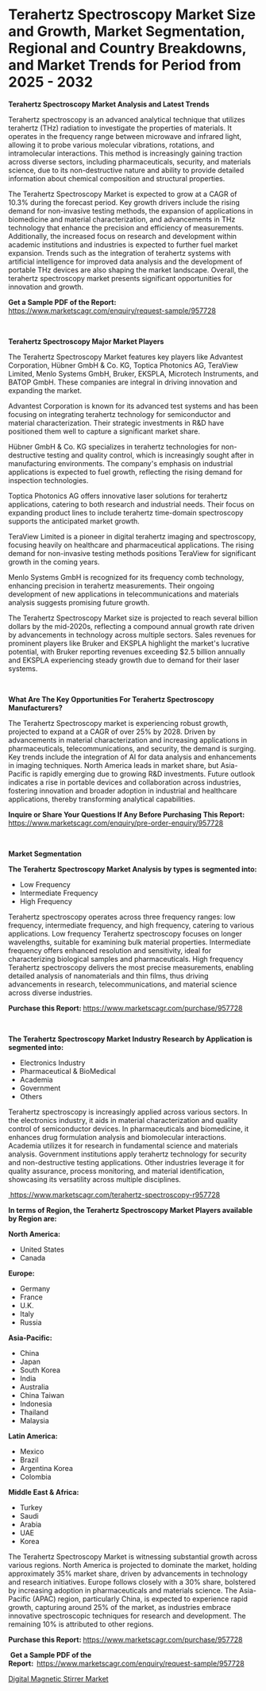 <p><h1>Terahertz Spectroscopy Market Size and Growth, Market Segmentation, Regional and Country Breakdowns, and Market Trends for Period from 2025 -  2032</h1></p><p><strong>Terahertz Spectroscopy Market Analysis and Latest Trends</strong></p>
<p><p>Terahertz spectroscopy is an advanced analytical technique that utilizes terahertz (THz) radiation to investigate the properties of materials. It operates in the frequency range between microwave and infrared light, allowing it to probe various molecular vibrations, rotations, and intramolecular interactions. This method is increasingly gaining traction across diverse sectors, including pharmaceuticals, security, and materials science, due to its non-destructive nature and ability to provide detailed information about chemical composition and structural properties.</p><p>The Terahertz Spectroscopy Market is expected to grow at a CAGR of 10.3% during the forecast period. Key growth drivers include the rising demand for non-invasive testing methods, the expansion of applications in biomedicine and material characterization, and advancements in THz technology that enhance the precision and efficiency of measurements. Additionally, the increased focus on research and development within academic institutions and industries is expected to further fuel market expansion. Trends such as the integration of terahertz systems with artificial intelligence for improved data analysis and the development of portable THz devices are also shaping the market landscape. Overall, the terahertz spectroscopy market presents significant opportunities for innovation and growth.</p></p>
<p><strong>Get a Sample PDF of the Report:&nbsp;</strong> <a href="https://www.marketscagr.com/enquiry/request-sample/957728?utm_campaign=2526&utm_medium=2&utm_source=Github&utm_content=ia&utm_term=08042025&utm_id=terahertz-spectroscopy">https://www.marketscagr.com/enquiry/request-sample/957728</a></p>
<p>&nbsp;</p>
<p><strong>Terahertz Spectroscopy Major Market Players</strong></p>
<p><p>The Terahertz Spectroscopy Market features key players like Advantest Corporation, Hübner GmbH & Co. KG, Toptica Photonics AG, TeraView Limited, Menlo Systems GmbH, Bruker, EKSPLA, Microtech Instruments, and BATOP GmbH. These companies are integral in driving innovation and expanding the market.</p><p>Advantest Corporation is known for its advanced test systems and has been focusing on integrating terahertz technology for semiconductor and material characterization. Their strategic investments in R&D have positioned them well to capture a significant market share.</p><p>Hübner GmbH & Co. KG specializes in terahertz technologies for non-destructive testing and quality control, which is increasingly sought after in manufacturing environments. The company's emphasis on industrial applications is expected to fuel growth, reflecting the rising demand for inspection technologies.</p><p>Toptica Photonics AG offers innovative laser solutions for terahertz applications, catering to both research and industrial needs. Their focus on expanding product lines to include terahertz time-domain spectroscopy supports the anticipated market growth.</p><p>TeraView Limited is a pioneer in digital terahertz imaging and spectroscopy, focusing heavily on healthcare and pharmaceutical applications. The rising demand for non-invasive testing methods positions TeraView for significant growth in the coming years.</p><p>Menlo Systems GmbH is recognized for its frequency comb technology, enhancing precision in terahertz measurements. Their ongoing development of new applications in telecommunications and materials analysis suggests promising future growth.</p><p>The Terahertz Spectroscopy Market size is projected to reach several billion dollars by the mid-2020s, reflecting a compound annual growth rate driven by advancements in technology across multiple sectors. Sales revenues for prominent players like Bruker and EKSPLA highlight the market's lucrative potential, with Bruker reporting revenues exceeding $2.5 billion annually and EKSPLA experiencing steady growth due to demand for their laser systems.</p></p>
<p>&nbsp;</p>
<p><strong>What Are The Key Opportunities For Terahertz Spectroscopy Manufacturers?</strong></p>
<p><p>The Terahertz Spectroscopy market is experiencing robust growth, projected to expand at a CAGR of over 25% by 2028. Driven by advancements in material characterization and increasing applications in pharmaceuticals, telecommunications, and security, the demand is surging. Key trends include the integration of AI for data analysis and enhancements in imaging techniques. North America leads in market share, but Asia-Pacific is rapidly emerging due to growing R&D investments. Future outlook indicates a rise in portable devices and collaboration across industries, fostering innovation and broader adoption in industrial and healthcare applications, thereby transforming analytical capabilities.</p></p>
<p><strong>Inquire or Share Your Questions If Any Before Purchasing This Report:</strong> <a href="https://www.marketscagr.com/enquiry/pre-order-enquiry/957728?utm_campaign=2526&utm_medium=2&utm_source=Github&utm_content=ia&utm_term=08042025&utm_id=terahertz-spectroscopy">https://www.marketscagr.com/enquiry/pre-order-enquiry/957728</a></p>
<p>&nbsp;</p>
<p><strong>Market Segmentation</strong></p>
<p><strong>The Terahertz Spectroscopy Market Analysis by types is segmented into:</strong></p>
<p><ul><li>Low Frequency</li><li>Intermediate Frequency</li><li>High Frequency</li></ul></p>
<p><p>Terahertz spectroscopy operates across three frequency ranges: low frequency, intermediate frequency, and high frequency, catering to various applications. Low frequency Terahertz spectroscopy focuses on longer wavelengths, suitable for examining bulk material properties. Intermediate frequency offers enhanced resolution and sensitivity, ideal for characterizing biological samples and pharmaceuticals. High frequency Terahertz spectroscopy delivers the most precise measurements, enabling detailed analysis of nanomaterials and thin films, thus driving advancements in research, telecommunications, and material science across diverse industries.</p></p>
<p><strong>Purchase this Report:&nbsp;</strong><a href="https://www.marketscagr.com/purchase/957728?utm_campaign=2526&utm_medium=2&utm_source=Github&utm_content=ia&utm_term=08042025&utm_id=terahertz-spectroscopy">https://www.marketscagr.com/purchase/957728</a></p>
<p>&nbsp;</p>
<p><strong>The Terahertz Spectroscopy Market Industry Research by Application is segmented into:</strong></p>
<p><ul><li>Electronics Industry</li><li>Pharmaceutical & BioMedical</li><li>Academia</li><li>Government</li><li>Others</li></ul></p>
<p><p>Terahertz spectroscopy is increasingly applied across various sectors. In the electronics industry, it aids in material characterization and quality control of semiconductor devices. In pharmaceuticals and biomedicine, it enhances drug formulation analysis and biomolecular interactions. Academia utilizes it for research in fundamental science and materials analysis. Government institutions apply terahertz technology for security and non-destructive testing applications. Other industries leverage it for quality assurance, process monitoring, and material identification, showcasing its versatility across multiple disciplines.</p></p>
<p><a href="https://www.marketscagr.com/terahertz-spectroscopy-r957728?utm_campaign=2526&utm_medium=2&utm_source=Github&utm_content=ia&utm_term=08042025&utm_id=terahertz-spectroscopy">&nbsp;https://www.marketscagr.com/terahertz-spectroscopy-r957728</a></p>
<p><strong>In terms of Region, the Terahertz Spectroscopy Market Players available by Region are:</strong></p>
<p>
    <p> <strong> North America: </strong>
        <ul>
            <li>United States</li>
            <li>Canada</li>
        </ul>
        </p> 
    <p> <strong> Europe: </strong>
        <ul>
            <li>Germany</li>
            <li>France</li>
            <li>U.K.</li>
            <li>Italy</li>
            <li>Russia</li>
        </ul>
        </p> 
    <p> <strong> Asia-Pacific: </strong>
        <ul>
            <li>China</li>
            <li>Japan</li>
            <li>South Korea</li>
            <li>India</li>
            <li>Australia</li>
            <li>China Taiwan</li>
            <li>Indonesia</li>
            <li>Thailand</li>
            <li>Malaysia</li>
        </ul>
        </p> 
    <p> <strong> Latin America: </strong>
        <ul>
            <li>Mexico</li>
            <li>Brazil</li>
            <li>Argentina Korea</li>
            <li>Colombia</li>
        </ul>
        </p> 
    <p> <strong> Middle East & Africa: </strong>
        <ul>
            <li>Turkey</li>
            <li>Saudi</li>
            <li>Arabia</li>
            <li>UAE</li>
            <li>Korea</li>
        </ul>
    </p>
    </p>
<p><p>The Terahertz Spectroscopy Market is witnessing substantial growth across various regions. North America is projected to dominate the market, holding approximately 35% market share, driven by advancements in technology and research initiatives. Europe follows closely with a 30% share, bolstered by increasing adoption in pharmaceuticals and materials science. The Asia-Pacific (APAC) region, particularly China, is expected to experience rapid growth, capturing around 25% of the market, as industries embrace innovative spectroscopic techniques for research and development. The remaining 10% is attributed to other regions.</p></p>
<p><strong>Purchase this Report: </strong><a href="https://www.marketscagr.com/purchase/957728?utm_campaign=2526&utm_medium=2&utm_source=Github&utm_content=ia&utm_term=08042025&utm_id=terahertz-spectroscopy">https://www.marketscagr.com/purchase/957728</a></p>
<p>&nbsp;<strong>Get a Sample PDF of the Report:&nbsp;&nbsp;</strong><a href="https://www.marketscagr.com/enquiry/request-sample/957728?utm_campaign=2526&utm_medium=2&utm_source=Github&utm_content=ia&utm_term=08042025&utm_id=terahertz-spectroscopy">https://www.marketscagr.com/enquiry/request-sample/957728</a></p>
<p><strong></strong></p>
<p><p><a href="https://github.com/pomasifilo/Market-Research-Report-List-1/blob/main/digital-magnetic-stirrer-market.md?utm_campaign=2526&utm_medium=2&utm_source=Github&utm_content=ia&utm_term=08042025&utm_id=terahertz-spectroscopy">Digital Magnetic Stirrer Market</a></p></p>